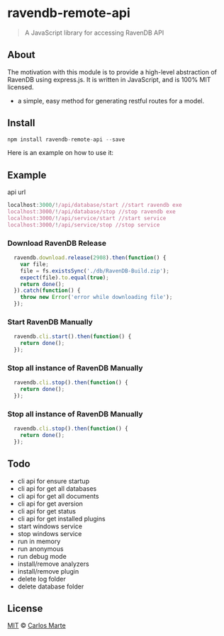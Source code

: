 ravendb-remote-api
======================
> A JavaScript library for accessing RavenDB API

## About

  The motivation with this module is to provide a high-level abstraction of RavenDB using express.js. It is written in JavaScript, and is 100% MIT licensed.

  * a simple, easy method for generating restful routes for a model.

## Install

```js
npm install ravendb-remote-api --save
```

Here is an example on how to use it:

## Example

api url
```js
localhost:3000/!/api/database/start //start ravendb exe
localhost:3000/!/api/database/stop //stop ravendb exe
localhost:3000/!/api/service/start //start service
localhost:3000/!/api/service/stop //stop service
```

### Download RavenDB Release

```js
  ravendb.download.release(2908).then(function() {
    var file;
    file = fs.existsSync('./db/RavenDB-Build.zip');
    expect(file).to.equal(true);
    return done();
  }).catch(function() {
    throw new Error('error while downloading file');
  });

```

### Start RavenDB Manually

```js
  ravendb.cli.start().then(function() {
    return done();
  });

```


### Stop all instance of RavenDB Manually

```js
  ravendb.cli.stop().then(function() {
    return done();
  });

```

### Stop all instance of RavenDB Manually

```js
  ravendb.cli.stop().then(function() {
    return done();
  });

```
## Todo
* cli api for ensure startup
* cli api for get all databases
* cli api for get all documents
* cli api for get aversion
* cli api for get status
* cli api for get installed plugins
* start windows service
* stop windows service
* run in memory
* run anonymous
* run debug mode
* install/remove analyzers
* install/remove plugin
* delete log folder
* delete database folder

## License
  [MIT](http://opensource.org/licenses/MIT) © [Carlos Marte](http://carlosmarte.me/)
